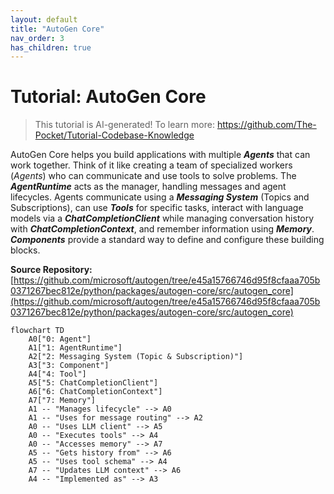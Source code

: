 ```yaml
---
layout: default
title: "AutoGen Core"
nav_order: 3
has_children: true
---
```


# Tutorial: AutoGen Core

> This tutorial is AI-generated! To learn more: https://github.com/The-Pocket/Tutorial-Codebase-Knowledge

AutoGen Core helps you build applications with multiple **_Agents_** that can work together.
Think of it like creating a team of specialized workers (*Agents*) who can communicate and use tools to solve problems.
The **_AgentRuntime_** acts as the manager, handling messages and agent lifecycles.
Agents communicate using a **_Messaging System_** (Topics and Subscriptions), can use **_Tools_** for specific tasks, interact with language models via a **_ChatCompletionClient_** while managing conversation history with **_ChatCompletionContext_**, and remember information using **_Memory_**.
**_Components_** provide a standard way to define and configure these building blocks.


**Source Repository:** [https://github.com/microsoft/autogen/tree/e45a15766746d95f8cfaaa705b0371267bec812e/python/packages/autogen-core/src/autogen_core](https://github.com/microsoft/autogen/tree/e45a15766746d95f8cfaaa705b0371267bec812e/python/packages/autogen-core/src/autogen_core)

```mermaid
flowchart TD
    A0["0: Agent"]
    A1["1: AgentRuntime"]
    A2["2: Messaging System (Topic & Subscription)"]
    A3["3: Component"]
    A4["4: Tool"]
    A5["5: ChatCompletionClient"]
    A6["6: ChatCompletionContext"]
    A7["7: Memory"]
    A1 -- "Manages lifecycle" --> A0
    A1 -- "Uses for message routing" --> A2
    A0 -- "Uses LLM client" --> A5
    A0 -- "Executes tools" --> A4
    A0 -- "Accesses memory" --> A7
    A5 -- "Gets history from" --> A6
    A5 -- "Uses tool schema" --> A4
    A7 -- "Updates LLM context" --> A6
    A4 -- "Implemented as" --> A3
```
